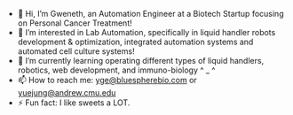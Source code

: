 - 👋 Hi, I’m Gweneth, an Automation Engineer at a Biotech Startup focusing on Personal Cancer Treatment!
- 👀 I’m interested in Lab Automation, specifically in liquid handler robots development & optimization, integrated automation systems and automated cell culture systems!
- 🌱 I’m currently learning operating different types of liquid handlers, robotics, web development, and immuno-biology ^ _ ^
- 📫 How to reach me: yge@bluespherebio.com or yuejung@andrew.cmu.edu
- ⚡ Fun fact: I like sweets a LOT.

<!---
AutomationEngineer-GWENETH/AutomationEngineer-GWENETH is a ✨ special ✨ repository because its `README.md` (this file) appears on your GitHub profile.
You can click the Preview link to take a look at your changes.
--->
